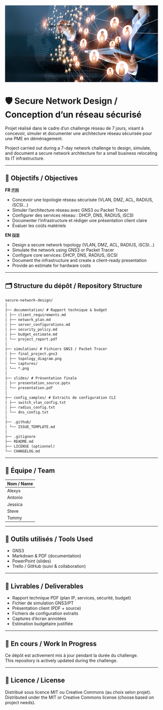 <p align="center">
  <img src="./assets/network-topology.jpg" alt="Network Topology" width="700"/>
</p>


# 🛡️ Secure Network Design / Conception d’un réseau sécurisé

Projet réalisé dans le cadre d’un challenge réseau de 7 jours, visant à concevoir, simuler et documenter une architecture réseau sécurisée pour une PME en déménagement.

Project carried out during a 7-day network challenge to design, simulate, and document a secure network architecture for a small business relocating its IT infrastructure.

---

## 🧠 Objectifs / Objectives

**FR 🇫🇷**
- Concevoir une topologie réseau sécurisée (VLAN, DMZ, ACL, RADIUS, iSCSI…)
- Simuler l’architecture réseau avec GNS3 ou Packet Tracer
- Configurer des services réseau : DHCP, DNS, RADIUS, iSCSI
- Documenter l’infrastructure et rédiger une présentation client claire
- Évaluer les coûts matériels

**EN 🇬🇧**
- Design a secure network topology (VLAN, DMZ, ACL, RADIUS, iSCSI…)
- Simulate the network using GNS3 or Packet Tracer
- Configure core services: DHCP, DNS, RADIUS, iSCSI
- Document the infrastructure and create a client-ready presentation
- Provide an estimate for hardware costs

---

## 🗂️ Structure du dépôt / Repository Structure
```
secure-network-design/
│
├── documentation/ # Rapport technique & budget
│ ├── client_requirements.md
│ ├── network_plan.md
│ ├── server_configurations.md
│ ├── security_policy.md
│ ├── budget_estimate.md
│ └── project_report.pdf
│
├── simulation/ # Fichiers GNS3 / Packet Tracer
│ ├── final_project.gns3
│ ├── topology_diagram.png
│ └── captures/
│ └── *.png
│
├── slides/ # Présentation finale
│ ├── presentation_source.pptx
│ └── presentation.pdf
│
├── config_samples/ # Extraits de configuration CLI
│ ├── switch_vlan_config.txt
│ ├── radius_config.txt
│ └── dns_config.txt
│
├── .github/
│ └── ISSUE_TEMPLATE.md
│
├── .gitignore
├── README.md
├── LICENSE (optionnel)
└── CHANGELOG.md
```

---

## 👥 Équipe / Team

| Nom / Name    |
|---------------|
| Alexys        |
| Antonio       |
| Jessica       |
| Steve         |
| Tommy         |

---

## 🧰 Outils utilisés / Tools Used

- GNS3   
- Markdown & PDF (documentation)  
- PowerPoint (slides)  
- Trello / GitHub (suivi & collaboration)

---

## 📝 Livrables / Deliverables

- Rapport technique PDF (plan IP, services, sécurité, budget)
- Fichier de simulation GNS3/PT
- Présentation client (PDF + source)
- Fichiers de configuration extraits
- Captures d’écran annotées
- Estimation budgétaire justifiée

---

## 🚧 En cours / Work In Progress

Ce dépôt est activement mis à jour pendant la durée du challenge.  
This repository is actively updated during the challenge.

---

## 📄 Licence / License

Distribué sous licence MIT ou Creative Commons (au choix selon projet).  
Distributed under the MIT or Creative Commons license (choose based on project needs).


